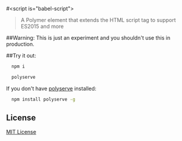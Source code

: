 #&lt;script is="babel-script"&gt;
> A Polymer element that extends the HTML script tag to support ES2015 and more

##Warning:
This is just an experiment and you shouldn't use this in production.

##Try it out:
```bash
  npm i
```

```bash
  polyserve
```

If you don't have [polyserve](https://github.com/PolymerLabs/polyserve) installed:
```bash
  npm install polyserve -g
```

## License

[MIT License](http://opensource.org/licenses/MIT)
